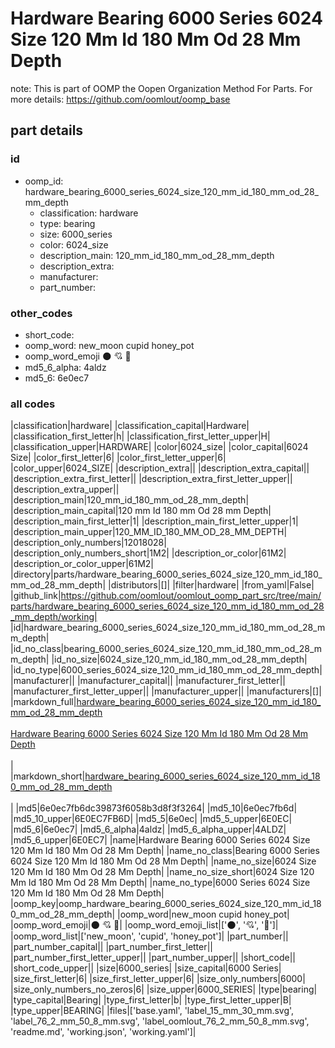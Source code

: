 # Hardware Bearing 6000 Series 6024 Size 120 Mm Id 180 Mm Od 28 Mm Depth  

note: This is part of OOMP the Oopen Organization Method For Parts. For more details: https://github.com/oomlout/oomp_base

##  part details





### id
* oomp_id: hardware_bearing_6000_series_6024_size_120_mm_id_180_mm_od_28_mm_depth
  * classification: hardware
  * type: bearing
  * size: 6000_series
  * color: 6024_size
  * description_main: 120_mm_id_180_mm_od_28_mm_depth
  * description_extra: 
  * manufacturer: 
  * part_number: 

### other_codes
* short_code: 
* oomp_word: new_moon cupid honey_pot
* oomp_word_emoji :new_moon: :cupid: :honey_pot:
* md5_6_alpha: 4aldz
* md5_6: 6e0ec7

### all codes 
|classification|hardware|
|classification_capital|Hardware|
|classification_first_letter|h|
|classification_first_letter_upper|H|
|classification_upper|HARDWARE|
|color|6024_size|
|color_capital|6024 Size|
|color_first_letter|6|
|color_first_letter_upper|6|
|color_upper|6024_SIZE|
|description_extra||
|description_extra_capital||
|description_extra_first_letter||
|description_extra_first_letter_upper||
|description_extra_upper||
|description_main|120_mm_id_180_mm_od_28_mm_depth|
|description_main_capital|120 mm Id 180 mm Od 28 mm Depth|
|description_main_first_letter|1|
|description_main_first_letter_upper|1|
|description_main_upper|120_MM_ID_180_MM_OD_28_MM_DEPTH|
|description_only_numbers|12018028|
|description_only_numbers_short|1M2|
|description_or_color|61M2|
|description_or_color_upper|61M2|
|directory|parts/hardware_bearing_6000_series_6024_size_120_mm_id_180_mm_od_28_mm_depth|
|distributors|[]|
|filter|hardware|
|from_yaml|False|
|github_link|https://github.com/oomlout/oomlout_oomp_part_src/tree/main/parts/hardware_bearing_6000_series_6024_size_120_mm_id_180_mm_od_28_mm_depth/working|
|id|hardware_bearing_6000_series_6024_size_120_mm_id_180_mm_od_28_mm_depth|
|id_no_class|bearing_6000_series_6024_size_120_mm_id_180_mm_od_28_mm_depth|
|id_no_size|6024_size_120_mm_id_180_mm_od_28_mm_depth|
|id_no_type|6000_series_6024_size_120_mm_id_180_mm_od_28_mm_depth|
|manufacturer||
|manufacturer_capital||
|manufacturer_first_letter||
|manufacturer_first_letter_upper||
|manufacturer_upper||
|manufacturers|[]|
|markdown_full|[hardware_bearing_6000_series_6024_size_120_mm_id_180_mm_od_28_mm_depth](https://github.com/oomlout/oomlout_oomp_part_src/tree/main/parts/hardware_bearing_6000_series_6024_size_120_mm_id_180_mm_od_28_mm_depth/working)<br>[](https://github.com/oomlout/oomlout_oomp_part_src/tree/main/parts/hardware_bearing_6000_series_6024_size_120_mm_id_180_mm_od_28_mm_depth/working)<br>[Hardware Bearing 6000 Series 6024 Size 120 Mm Id 180 Mm Od 28 Mm Depth](https://github.com/oomlout/oomlout_oomp_part_src/tree/main/parts/hardware_bearing_6000_series_6024_size_120_mm_id_180_mm_od_28_mm_depth/working)<br><br>|
|markdown_short|[hardware_bearing_6000_series_6024_size_120_mm_id_180_mm_od_28_mm_depth](https://github.com/oomlout/oomlout_oomp_part_src/tree/main/parts/hardware_bearing_6000_series_6024_size_120_mm_id_180_mm_od_28_mm_depth/working)<br><br>|
|md5|6e0ec7fb6dc39873f6058b3d8f3f3264|
|md5_10|6e0ec7fb6d|
|md5_10_upper|6E0EC7FB6D|
|md5_5|6e0ec|
|md5_5_upper|6E0EC|
|md5_6|6e0ec7|
|md5_6_alpha|4aldz|
|md5_6_alpha_upper|4ALDZ|
|md5_6_upper|6E0EC7|
|name|Hardware Bearing 6000 Series 6024 Size 120 Mm Id 180 Mm Od 28 Mm Depth|
|name_no_class|Bearing 6000 Series 6024 Size 120 Mm Id 180 Mm Od 28 Mm Depth|
|name_no_size|6024 Size 120 Mm Id 180 Mm Od 28 Mm Depth|
|name_no_size_short|6024 Size 120 Mm Id 180 Mm Od 28 Mm Depth|
|name_no_type|6000 Series 6024 Size 120 Mm Id 180 Mm Od 28 Mm Depth|
|oomp_key|oomp_hardware_bearing_6000_series_6024_size_120_mm_id_180_mm_od_28_mm_depth|
|oomp_word|new_moon cupid honey_pot|
|oomp_word_emoji|:new_moon: :cupid: :honey_pot:|
|oomp_word_emoji_list|[':new_moon:', ':cupid:', ':honey_pot:']|
|oomp_word_list|['new_moon', 'cupid', 'honey_pot']|
|part_number||
|part_number_capital||
|part_number_first_letter||
|part_number_first_letter_upper||
|part_number_upper||
|short_code||
|short_code_upper||
|size|6000_series|
|size_capital|6000 Series|
|size_first_letter|6|
|size_first_letter_upper|6|
|size_only_numbers|6000|
|size_only_numbers_no_zeros|6|
|size_upper|6000_SERIES|
|type|bearing|
|type_capital|Bearing|
|type_first_letter|b|
|type_first_letter_upper|B|
|type_upper|BEARING|
|files|['base.yaml', 'label_15_mm_30_mm.svg', 'label_76_2_mm_50_8_mm.svg', 'label_oomlout_76_2_mm_50_8_mm.svg', 'readme.md', 'working.json', 'working.yaml']|
